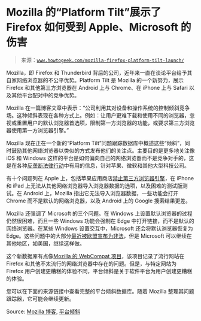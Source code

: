 <!--yml

category: 未分类

日期：2024 年 5 月 27 日 15:02:36

-->

# Mozilla 的“Platform Tilt”展示了 Firefox 如何受到 Apple、Microsoft 的伤害

> 来源：[`www.howtogeek.com/mozilla-firefox-platform-tilt-launch/`](https://www.howtogeek.com/mozilla-firefox-platform-tilt-launch/)

Mozilla，即 Firefox 和 Thunderbird 背后的公司，近年来一直在谈论平台给予其自家网络浏览器的不公平优势。Platform Tilt 是 Mozilla 的一个新努力，展示 Firefox 和其他第三方浏览器在 Android 上与 Chrome、在 iPhone 上与 Safari 以及其他平台配对中的竞争优势。

Mozilla 在一篇博客文章中表示：“公司利用其对设备和操作系统的控制倾斜竞争场。这种倾斜表现在各种方式上。例如：让用户更难下载和使用不同的浏览器，忽视或重置用户的默认浏览器首选项，限制第一方浏览器的功能，或要求第三方浏览器使用第一方浏览器引擎。”

Mozilla 现在正在一个新的“Platform Tilt”问题跟踪数据库中概述这些“倾斜”，同时鼓励其他网络浏览器以类似的方式发布他们的关注点。主要目的是更多地关注像 iOS 和 Windows 这样的平台是如何偏向自己的网络浏览器而不是竞争对手的，这是在各种[反垄断法律行动](https://apnews.com/article/supreme-court-apple-epic-fortnite-antitrust-iphone-c412553d88f8798acd7d5e1cbb5826bc)中有用的信息，针对苹果、微软和其他大型科技公司。

有十个问题列在 Apple 上，包括苹果应用商店[禁止第三方浏览器引擎](https://www.howtogeek.com/184283/why-third-party-browsers-will-always-be-inferior-to-safari-on-iphone-and-ipad/)，在 iPhone 和 iPad 上无法从其他网络浏览器导入浏览器数据的选项，以及困难的测试版测试。在 Android 上，Mozilla 指出它无法导入浏览器数据，一些功能会打开 Chrome 而不是默认的网络浏览器，以及 Android 上的 Google 搜索结果更差。

Mozilla 还强调了 Microsoft 的三个问题。在 Windows 上设置默认浏览器的过程仍然很困难，而且一些 Windows 功能会强制在 Edge 中打开链接，而不是默认的网络浏览器。在某些 Windows 设置交互中，Microsoft 还会将默认浏览器恢复为 Edge。这些问题中的大部分[最近被欧盟宣布为非法](https://www.theverge.com/2023/9/5/23859537/microsoft-windows-11-default-browser-links-eu-eea-changes)，但是 Microsoft 可以继续在其他地区，如美国，继续这样做。

这个新数据库有点像[Mozilla 的 WebCompat 项目](https://webcompat.com/)，该项目记录了流行网站在 Firefox 和其他不太流行的网络浏览器中存在的问题。但是，与特定网站为 Firefox 用户创建更糟糕的体验不同，平台倾斜是关于软件平台为用户创建更糟糕的体验。

您可以在下面的来源链接中查看完整的平台倾斜数据库。随着 Mozilla 整理其问题跟踪器，它可能会继续更新。

Source: [Mozilla 博客](https://blog.mozilla.org/netpolicy/2024/01/19/platform-tilt/), [平台倾斜](https://mozilla.github.io/platform-tilt/)

